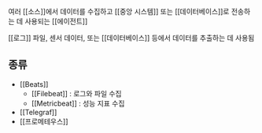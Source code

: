 여러 [[소스]]에서 데이터를 수집하고 [[중앙 시스템]] 또는 [[데이터베이스]]로 전송하는 데 사용되는 [[에이전트]]

[[로그]] 파일, 센서 데이터, 또는 [[데이터베이스]] 등에서 데이터를 추출하는 데 사용됨

## 종류

- [[Beats]]
	- [[Filebeat]] : 로그와 파일 수집
	- [[Metricbeat]] : 성능 지표 수집
- [[Telegraf]]
- [[프로메테우스]]


